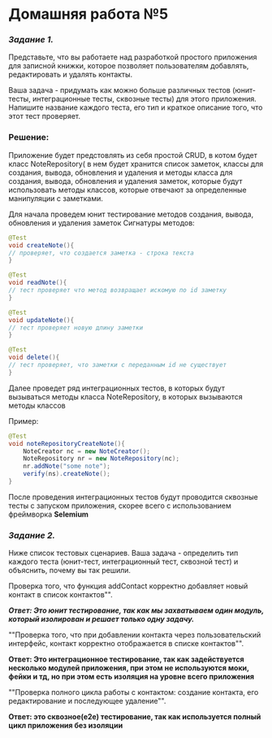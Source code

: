 # Домашняя работа №5

### *Задание 1.*

Представьте, что вы работаете над разработкой простого приложения для записной книжки, которое позволяет пользователям добавлять, редактировать и удалять контакты.

Ваша задача - придумать как можно больше различных тестов (юнит-тесты, интеграционные тесты, сквозные тесты) для этого приложения. Напишите название каждого теста, его тип и краткое описание того, что этот тест проверяет.

### Решение:

Приложение будет предстовлять из себя простой CRUD, в котом будет класс NoteRepository( в нем будет хранится список заметок, классы для создания, вывода, обновления и удаления и методы класса для создания, вывода, обновления и удаления заметок, которые будут использовать методы классов, которые отвечают за определенные манипуляции с заметками.

Для начала проведем юнит тестирование методов создания, вывода, обновления и удаления заметок
Сигнатуры методов:

```java
@Test
void createNote(){
// проверяет, что создается заметка - строка текста
}

@Test
void readNote(){
// тест проверяет что метод возвращает искомую по id заметку
}

@Test
void updateNote(){
// тест проверяет новую длину заметки
}

@Test
void delete(){
// тест проверяет, что заметки с переданным id не существует
}
```

Далее проведет ряд интеграционных тестов, в которых будут вызываться методы класса NoteRepository, в которых вызываются методы классов

Пример:

```java
@Test
void noteRepositoryCreateNote(){
	NoteCreator nc = new NoteCreator();
	NoteRepository nr = new NoteRepository(nc);
	nr.addNote("some note");
	verify(ns).createNote();
}
```

После проведения интеграционных тестов будут проводится сквозные тесты с запуском приложения, скорее всего с использованием фреймворка **Selemium**

### *Задание 2.*

Ниже список тестовых сценариев. Ваша задача - определить тип каждого теста (юнит-тест, интеграционный тест, сквозной тест) и объяснить, почему вы так решили.

Проверка того, что функция addContact корректно добавляет новый контакт в список контактов"".

*******Ответ: Это юнит тестирование, так как мы захватываем один модуль, который изолирован и решает только одну задачу.*******

""Проверка того, что при добавлении контакта через пользовательский интерфейс, контакт корректно отображается в списке контактов"".

********************************************Ответ: Это интеграционное тестирование, так как задействуется несколько модулей приложения, при этом не используются моки, фейки и тд, но при этом есть изоляция на уровне всего приложения********************************************

""Проверка полного цикла работы с контактом: создание контакта, его редактирование и последующее удаление"".

**********************Ответ: это сквозное(е2е) тестирование, так как используется полный цикл приложения без изоляции**********************